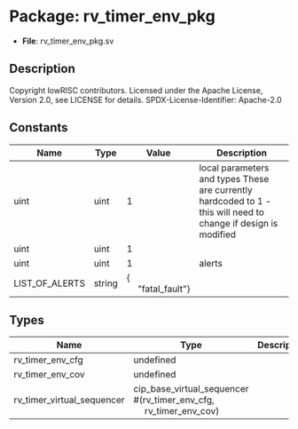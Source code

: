 # Package: rv_timer_env_pkg

- **File**: rv_timer_env_pkg.sv
## Description

Copyright lowRISC contributors.
 Licensed under the Apache License, Version 2.0, see LICENSE for details.
 SPDX-License-Identifier: Apache-2.0
 

## Constants

| Name           | Type   | Value                                               | Description                                                                                                     |
| -------------- | ------ | --------------------------------------------------- | --------------------------------------------------------------------------------------------------------------- |
| uint           | uint   | 1                                                   | local parameters and types These are currently hardcoded to 1 - this will need to change if design is modified  |
| uint           | uint   | 1                                                   |                                                                                                                 |
| uint           | uint   | 1                                                   | alerts                                                                                                          |
| LIST_OF_ALERTS | string | {<br><span style="padding-left:20px">"fatal_fault"} |                                                                                                                 |
## Types

| Name                       | Type                                                                                                                                        | Description |
| -------------------------- | ------------------------------------------------------------------------------------------------------------------------------------------- | ----------- |
| rv_timer_env_cfg           | undefined                                                                                                                                   |             |
| rv_timer_env_cov           | undefined                                                                                                                                   |             |
| rv_timer_virtual_sequencer | cip_base_virtual_sequencer #(rv_timer_env_cfg,<br><span style="padding-left:20px">                                        rv_timer_env_cov) |             |
